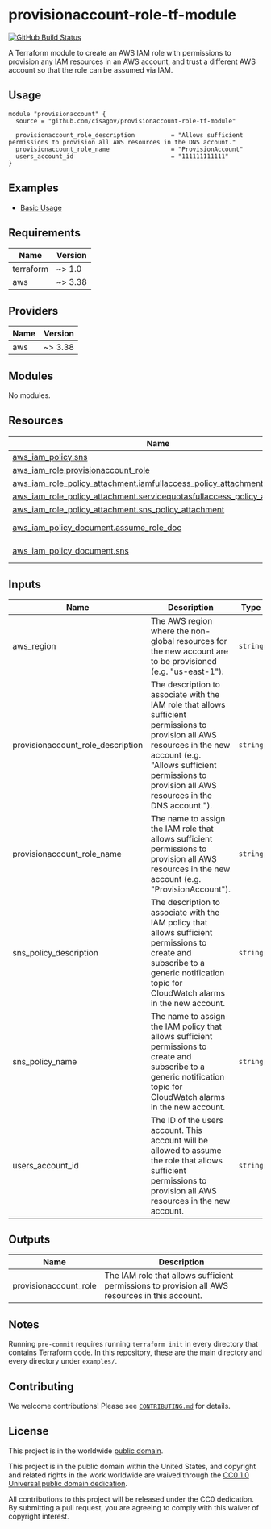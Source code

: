 # provisionaccount-role-tf-module #

[![GitHub Build Status](https://github.com/cisagov/provisionaccount-role-tf-module/workflows/build/badge.svg)](https://github.com/cisagov/provisionaccount-role-tf-module/actions)

A Terraform module to create an AWS IAM role with permissions to provision
any IAM resources in an AWS account, and trust a different AWS account so
that the role can be assumed via IAM.

## Usage ##

```hcl
module "provisionaccount" {
  source = "github.com/cisagov/provisionaccount-role-tf-module"

  provisionaccount_role_description          = "Allows sufficient permissions to provision all AWS resources in the DNS account."
  provisionaccount_role_name                 = "ProvisionAccount"
  users_account_id                           = "111111111111"
}
```

## Examples ##

- [Basic Usage](https://github.com/cisagov/provisionaccount-role-tf-module/tree/develop/examples/basic_usage)

## Requirements ##

| Name | Version |
|------|---------|
| terraform | ~> 1.0 |
| aws | ~> 3.38 |

## Providers ##

| Name | Version |
|------|---------|
| aws | ~> 3.38 |

## Modules ##

No modules.

## Resources ##

| Name | Type |
|------|------|
| [aws_iam_policy.sns](https://registry.terraform.io/providers/hashicorp/aws/latest/docs/resources/iam_policy) | resource |
| [aws_iam_role.provisionaccount_role](https://registry.terraform.io/providers/hashicorp/aws/latest/docs/resources/iam_role) | resource |
| [aws_iam_role_policy_attachment.iamfullaccess_policy_attachment](https://registry.terraform.io/providers/hashicorp/aws/latest/docs/resources/iam_role_policy_attachment) | resource |
| [aws_iam_role_policy_attachment.servicequotasfullaccess_policy_attachment](https://registry.terraform.io/providers/hashicorp/aws/latest/docs/resources/iam_role_policy_attachment) | resource |
| [aws_iam_role_policy_attachment.sns_policy_attachment](https://registry.terraform.io/providers/hashicorp/aws/latest/docs/resources/iam_role_policy_attachment) | resource |
| [aws_iam_policy_document.assume_role_doc](https://registry.terraform.io/providers/hashicorp/aws/latest/docs/data-sources/iam_policy_document) | data source |
| [aws_iam_policy_document.sns](https://registry.terraform.io/providers/hashicorp/aws/latest/docs/data-sources/iam_policy_document) | data source |

## Inputs ##

| Name | Description | Type | Default | Required |
|------|-------------|------|---------|:--------:|
| aws\_region | The AWS region where the non-global resources for the new account are to be provisioned (e.g. "us-east-1"). | `string` | `"us-east-1"` | no |
| provisionaccount\_role\_description | The description to associate with the IAM role that allows sufficient permissions to provision all AWS resources in the new account (e.g. "Allows sufficient permissions to provision all AWS resources in the DNS account."). | `string` | n/a | yes |
| provisionaccount\_role\_name | The name to assign the IAM role that allows sufficient permissions to provision all AWS resources in the new account (e.g. "ProvisionAccount"). | `string` | n/a | yes |
| sns\_policy\_description | The description to associate with the IAM policy that allows sufficient permissions to create and subscribe to a generic notification topic for CloudWatch alarms in the new account. | `string` | `"Allows sufficient permissions to create and subscribe to a generic notification topic for CloudWatch alarms in the new account."` | no |
| sns\_policy\_name | The name to assign the IAM policy that allows sufficient permissions to create and subscribe to a generic notification topic for CloudWatch alarms in the new account. | `string` | `"CWAlarmSNSTopicPolicy"` | no |
| users\_account\_id | The ID of the users account.  This account will be allowed to assume the role that allows sufficient permissions to provision all AWS resources in the new account. | `string` | n/a | yes |

## Outputs ##

| Name | Description |
|------|-------------|
| provisionaccount\_role | The IAM role that allows sufficient permissions to provision all AWS resources in this account. |

## Notes ##

Running `pre-commit` requires running `terraform init` in every directory that
contains Terraform code. In this repository, these are the main directory and
every directory under `examples/`.

## Contributing ##

We welcome contributions!  Please see [`CONTRIBUTING.md`](CONTRIBUTING.md) for
details.

## License ##

This project is in the worldwide [public domain](LICENSE).

This project is in the public domain within the United States, and
copyright and related rights in the work worldwide are waived through
the [CC0 1.0 Universal public domain
dedication](https://creativecommons.org/publicdomain/zero/1.0/).

All contributions to this project will be released under the CC0
dedication. By submitting a pull request, you are agreeing to comply
with this waiver of copyright interest.
